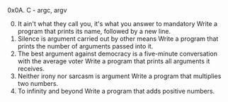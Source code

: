 0x0A. C - argc, argv

0. It ain't what they call you, it's what you answer to
mandatory
	Write a program that prints its name, followed by a new line.
1. Silence is argument carried out by other means
	Write a program that prints the number of arguments passed into it.
2. The best argument against democracy is a five-minute conversation with the average voter
	Write a program that prints all arguments it receives.
3. Neither irony nor sarcasm is argument
	Write a program that multiplies two numbers.
4. To infinity and beyond
	Write a program that adds positive numbers.
